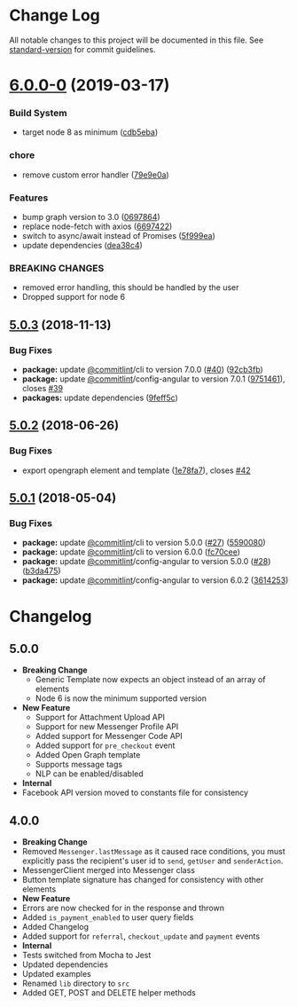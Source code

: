 # Change Log

All notable changes to this project will be documented in this file. See [standard-version](https://github.com/conventional-changelog/standard-version) for commit guidelines.

# [6.0.0-0](https://github.com/rickydunlop/fbmessenger-node/compare/v5.0.3...v6.0.0-0) (2019-03-17)


### Build System

* target node 8 as minimum ([cdb5eba](https://github.com/rickydunlop/fbmessenger-node/commit/cdb5eba))


### chore

* remove custom error handler ([79e9e0a](https://github.com/rickydunlop/fbmessenger-node/commit/79e9e0a))


### Features

* bump graph version to 3.0 ([0697864](https://github.com/rickydunlop/fbmessenger-node/commit/0697864))
* replace node-fetch with axios ([6697422](https://github.com/rickydunlop/fbmessenger-node/commit/6697422))
* switch to async/await instead of Promises ([5f999ea](https://github.com/rickydunlop/fbmessenger-node/commit/5f999ea))
* update dependencies ([dea38c4](https://github.com/rickydunlop/fbmessenger-node/commit/dea38c4))


### BREAKING CHANGES

* removed error handling, this should be handled by the user
* Dropped support for node 6



<a name="5.0.3"></a>
## [5.0.3](https://github.com/rickydunlop/fbmessenger-node/compare/v5.0.2...v5.0.3) (2018-11-13)


### Bug Fixes

* **package:** update [@commitlint](https://github.com/commitlint)/cli to version 7.0.0 ([#40](https://github.com/rickydunlop/fbmessenger-node/issues/40)) ([92cb3fb](https://github.com/rickydunlop/fbmessenger-node/commit/92cb3fb))
* **package:** update [@commitlint](https://github.com/commitlint)/config-angular to version 7.0.1 ([9751461](https://github.com/rickydunlop/fbmessenger-node/commit/9751461)), closes [#39](https://github.com/rickydunlop/fbmessenger-node/issues/39)
* **packages:** update dependencies ([9feff5c](https://github.com/rickydunlop/fbmessenger-node/commit/9feff5c))



<a name="5.0.2"></a>
## [5.0.2](https://github.com/rickydunlop/fbmessenger-node/compare/v5.0.1...v5.0.2) (2018-06-26)


### Bug Fixes

* export opengraph element and template ([1e78fa7](https://github.com/rickydunlop/fbmessenger-node/commit/1e78fa7)), closes [#42](https://github.com/rickydunlop/fbmessenger-node/issues/42)



<a name="5.0.1"></a>
## [5.0.1](https://github.com/rickydunlop/fbmessenger-node/compare/v5.0.0...v5.0.1) (2018-05-04)


### Bug Fixes

* **package:** update [@commitlint](https://github.com/commitlint)/cli to version 5.0.0 ([#27](https://github.com/rickydunlop/fbmessenger-node/issues/27)) ([5590080](https://github.com/rickydunlop/fbmessenger-node/commit/5590080))
* **package:** update [@commitlint](https://github.com/commitlint)/cli to version 6.0.0 ([fc70cee](https://github.com/rickydunlop/fbmessenger-node/commit/fc70cee))
* **package:** update [@commitlint](https://github.com/commitlint)/config-angular to version 5.0.0 ([#28](https://github.com/rickydunlop/fbmessenger-node/issues/28)) ([b3da475](https://github.com/rickydunlop/fbmessenger-node/commit/b3da475))
* **package:** update [@commitlint](https://github.com/commitlint)/config-angular to version 6.0.2 ([3614253](https://github.com/rickydunlop/fbmessenger-node/commit/3614253))



# Changelog

## 5.0.0

* **Breaking Change**
  * Generic Template now expects an object instead of an array of elements
  * Node 6 is now the minimum supported version
* **New Feature**
   * Support for Attachment Upload API
   * Support for new Messenger Profile API
   * Added support for Messenger Code API
   * Added support for `pre_checkout` event
   * Added Open Graph template
   * Supports message tags
   * NLP can be enabled/disabled
 * **Internal**
  * Facebook API version moved to constants file for consistency

## 4.0.0

 * **Breaking Change**
  * Removed `Messenger.lastMessage` as it caused race conditions, you must explicitly pass the
   recipient's user id to `send`, `getUser` and `senderAction`.
  * MessengerClient merged into Messenger class
  * Button template signature has changed for consistency with other elements
 * **New Feature**
  * Errors are now checked for in the response and thrown
  * Added `is_payment_enabled` to user query fields
  * Added Changelog
  * Added support for `referral`, `checkout_update` and `payment` events
 * **Internal**
  * Tests switched from Mocha to Jest
  * Updated dependencies
  * Updated examples
  * Renamed `lib` directory to `src`
  * Added GET, POST and DELETE helper methods
